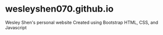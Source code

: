 # wesleyshen070.github.io
Wesley Shen's personal website
Created using Bootstrap HTML, CSS, and Javascript

